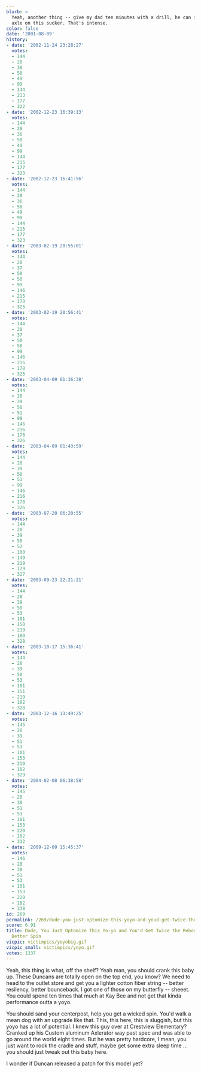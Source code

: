 ```yaml
---
blurb: >
  Yeah, another thing -- give my dad ten minutes with a drill, he can install a ball-bearing
  axle on this sucker. That's intense.
color: false
date: '2001-08-09'
history:
- date: '2002-11-24 23:28:27'
  votes:
  - 144
  - 28
  - 36
  - 50
  - 49
  - 99
  - 144
  - 213
  - 177
  - 322
- date: '2002-12-23 16:39:13'
  votes:
  - 144
  - 28
  - 36
  - 50
  - 49
  - 99
  - 144
  - 215
  - 177
  - 323
- date: '2002-12-23 16:41:56'
  votes:
  - 144
  - 28
  - 36
  - 50
  - 49
  - 99
  - 144
  - 215
  - 177
  - 323
- date: '2003-02-19 20:55:01'
  votes:
  - 144
  - 28
  - 37
  - 50
  - 50
  - 99
  - 146
  - 215
  - 178
  - 325
- date: '2003-02-19 20:56:41'
  votes:
  - 144
  - 28
  - 37
  - 50
  - 50
  - 99
  - 146
  - 215
  - 178
  - 325
- date: '2003-04-09 01:36:38'
  votes:
  - 144
  - 28
  - 39
  - 50
  - 51
  - 99
  - 146
  - 216
  - 178
  - 326
- date: '2003-04-09 01:43:59'
  votes:
  - 144
  - 28
  - 39
  - 50
  - 51
  - 99
  - 146
  - 216
  - 178
  - 326
- date: '2003-07-20 06:20:55'
  votes:
  - 144
  - 28
  - 39
  - 50
  - 52
  - 100
  - 149
  - 219
  - 179
  - 327
- date: '2003-09-23 22:21:21'
  votes:
  - 144
  - 28
  - 39
  - 50
  - 53
  - 101
  - 150
  - 219
  - 180
  - 328
- date: '2003-10-17 15:36:41'
  votes:
  - 144
  - 28
  - 39
  - 50
  - 53
  - 101
  - 151
  - 219
  - 182
  - 328
- date: '2003-12-16 13:49:25'
  votes:
  - 145
  - 28
  - 39
  - 51
  - 53
  - 101
  - 153
  - 219
  - 182
  - 329
- date: '2004-02-08 06:38:58'
  votes:
  - 145
  - 28
  - 39
  - 51
  - 53
  - 101
  - 153
  - 220
  - 182
  - 332
- date: '2009-12-09 15:45:37'
  votes:
  - 146
  - 28
  - 39
  - 51
  - 53
  - 101
  - 153
  - 220
  - 182
  - 338
id: 269
permalink: /269/dude-you-just-optomize-this-yoyo-and-youd-get-twice-the-rebound-and-40-better-spin/
score: 6.91
title: Dude, You Just Optomize This Yo-yo and You'd Get Twice the Rebound and 40%
  Better Spin
vicpic: victimpics/yoyobig.gif
vicpic_small: victimpics/yoyo.gif
votes: 1337
---
```


Yeah, this thing is what, off the shelf? Yeah man, you should crank this
baby up. These Duncans are totally open on the top end, you know? We
need to head to the outlet store and get you a lighter cotton fiber
string -- better resilency, better bounceback. I got one of those on my
butterfly -- sheeet. You could spend ten times that much at Kay Bee and
not get that kinda performance outta a yoyo.

You should sand your centerpost, help you get a wicked spin. You'd walk
a mean dog with an upgrade like that. This, this here, this is sluggish,
but this yoyo has a lot of potential. I knew this guy over at Crestview
Elementary? Cranked up his Custom aluminum Axlerator way past spec and
was able to go around the world eight times. But he was pretty hardcore,
I mean, you just want to rock the cradle and stuff, maybe get some extra
sleep time ... you should just tweak out this baby here.

I wonder if Duncan released a patch for this model yet?